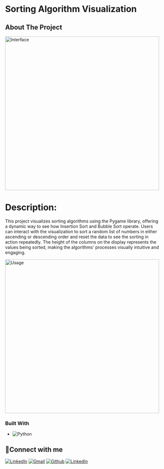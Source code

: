 # Sorting Algorithm Visualization

<!-- ABOUT THE PROJECT -->
## About The Project

<img width="500" alt="Interface" src="https://github.com/glauuucoma/TimeRange/assets/36370603/f354f3df-1b1b-4711-8c9a-966106653192">


<h1>Description:</h1>

This project visualizes sorting algorithms using the Pygame library, offering a dynamic way to see how Insertion Sort and Bubble Sort operate. Users can interact with the visualization to sort a random list of numbers in either ascending or descending order and reset the data to see the sorting in action repeatedly. The height of the columns on the display represents the values being sorted, making the algorithms' processes visually intuitive and engaging.


<img width="500" alt="Usage" src="https://github.com/glauuucoma/TimeRange/assets/36370603/0e07a10a-7d4d-4dc7-87fb-99ad0a8198e4">



### Built With

* ![Python](https://img.shields.io/badge/python-3670A0?style=for-the-badge&logo=python&logoColor=ffdd54)





<!-- CONTACT -->
## 🔗Connect with me
<p>
  <a href="https://davyd-kuleba.info" target="_blank"><img alt="LinkedIn" src="https://img.shields.io/badge/netlify-%23000000.svg?style=for-the-badge&logo=netlify&logoColor=#00C7B7" /></a>
  <a href="mailto:kulebadavid@gmail.com" target="_blank"><img alt="Gmail" src="https://img.shields.io/badge/Gmail-%23D14836.svg?&style=for-the-badge&logo=gmail&logoColor=white" /></a>
  <a href="https://github.com/glauuucoma" target="_blank"><img alt="Github" src="https://img.shields.io/badge/GitHub-%2312100E.svg?&style=for-the-badge&logo=Github&logoColor=white" /></a> 
  <a href="https://www.linkedin.com/in/davyd-kuleba-716740216/" target="_blank"><img alt="LinkedIn" src="https://img.shields.io/badge/linkedin-%230077B5.svg?&style=for-the-badge&logo=linkedin&logoColor=white" /></a>
</p>
